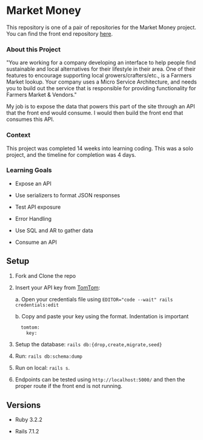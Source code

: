 # Market Money

This repository is one of a pair of repositories for the Market Money project. You can find the front end repository [here](https://github.com/mbkuhl/market_money_fe).

### About this Project

"You are working for a company developing an interface to help people find sustainable and local alternatives for their lifestyle in their area. One of their features to encourage supporting local growers/crafters/etc., is a Farmers Market lookup. Your company uses a Micro Service Architecture, and needs you to build out the service that is responsible for providing functionality for Farmers Market & Vendors."

My job is to expose the data that powers this part of the site through an API that the front end would consume. I would then build the front end that consumes this API.

### Context

This project was completed 14 weeks into learning coding. This was a solo project, and the timeline for completion was 4 days. 

### Learning Goals

- Expose an API

- Use serializers to format JSON responses

- Test API exposure

- Error Handling

- Use SQL and AR to gather data

- Consume an API 

## Setup

1. Fork and Clone the repo

2. Insert your API key from [TomTom](https://developer.tomtom.com/):

    a. Open your credentials file using `EDITOR="code --wait" rails credentials:edit`

    b. Copy and paste your key using the format. Indentation is important

    ```sh
      tomtom:
        key: 
    ```
2. Setup the database: `rails db:{drop,create,migrate,seed}`
5. Run: `rails db:schema:dump`
6. Run on local: `rails s`. 
7. Endpoints can be tested using `http://localhost:5000/` and then the proper route if the front end is not running.


## Versions

- Ruby 3.2.2

- Rails 7.1.2

